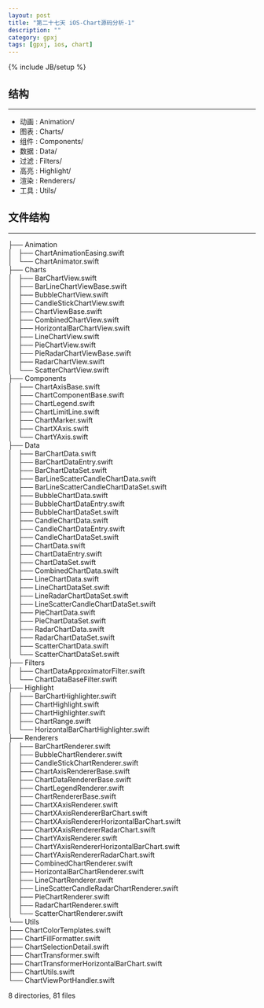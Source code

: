 ```yaml
---
layout: post
title: "第二十七天 iOS-Chart源码分析-1" 
description: ""
category: gpxj
tags: [gpxj, ios, chart]
---
```

{% include JB/setup %}

## 结构
---

* 动画	:	Animation/
* 图表	:	Charts/
* 组件	:	Components/
* 数据	:	Data/
* 过滤	:	Filters/
* 高亮	:	Highlight/
* 渲染	:	Renderers/
* 工具	:	Utils/

## 文件结构
---
  
├── Animation  
│   ├── ChartAnimationEasing.swift  
│   └── ChartAnimator.swift  
├── Charts  
│   ├── BarChartView.swift  
│   ├── BarLineChartViewBase.swift  
│   ├── BubbleChartView.swift  
│   ├── CandleStickChartView.swift  
│   ├── ChartViewBase.swift  
│   ├── CombinedChartView.swift  
│   ├── HorizontalBarChartView.swift  
│   ├── LineChartView.swift  
│   ├── PieChartView.swift  
│   ├── PieRadarChartViewBase.swift  
│   ├── RadarChartView.swift  
│   └── ScatterChartView.swift  
├── Components  
│   ├── ChartAxisBase.swift  
│   ├── ChartComponentBase.swift  
│   ├── ChartLegend.swift  
│   ├── ChartLimitLine.swift  
│   ├── ChartMarker.swift  
│   ├── ChartXAxis.swift  
│   └── ChartYAxis.swift  
├── Data  
│   ├── BarChartData.swift  
│   ├── BarChartDataEntry.swift  
│   ├── BarChartDataSet.swift  
│   ├── BarLineScatterCandleChartData.swift  
│   ├── BarLineScatterCandleChartDataSet.swift  
│   ├── BubbleChartData.swift  
│   ├── BubbleChartDataEntry.swift  
│   ├── BubbleChartDataSet.swift  
│   ├── CandleChartData.swift  
│   ├── CandleChartDataEntry.swift  
│   ├── CandleChartDataSet.swift  
│   ├── ChartData.swift  
│   ├── ChartDataEntry.swift  
│   ├── ChartDataSet.swift  
│   ├── CombinedChartData.swift  
│   ├── LineChartData.swift  
│   ├── LineChartDataSet.swift  
│   ├── LineRadarChartDataSet.swift  
│   ├── LineScatterCandleChartDataSet.swift  
│   ├── PieChartData.swift  
│   ├── PieChartDataSet.swift  
│   ├── RadarChartData.swift  
│   ├── RadarChartDataSet.swift  
│   ├── ScatterChartData.swift  
│   └── ScatterChartDataSet.swift  
├── Filters  
│   ├── ChartDataApproximatorFilter.swift  
│   └── ChartDataBaseFilter.swift  
├── Highlight  
│   ├── BarChartHighlighter.swift  
│   ├── ChartHighlight.swift  
│   ├── ChartHighlighter.swift  
│   ├── ChartRange.swift  
│   └── HorizontalBarChartHighlighter.swift  
├── Renderers  
│   ├── BarChartRenderer.swift  
│   ├── BubbleChartRenderer.swift  
│   ├── CandleStickChartRenderer.swift  
│   ├── ChartAxisRendererBase.swift  
│   ├── ChartDataRendererBase.swift  
│   ├── ChartLegendRenderer.swift  
│   ├── ChartRendererBase.swift  
│   ├── ChartXAxisRenderer.swift  
│   ├── ChartXAxisRendererBarChart.swift  
│   ├── ChartXAxisRendererHorizontalBarChart.swift  
│   ├── ChartXAxisRendererRadarChart.swift  
│   ├── ChartYAxisRenderer.swift  
│   ├── ChartYAxisRendererHorizontalBarChart.swift  
│   ├── ChartYAxisRendererRadarChart.swift  
│   ├── CombinedChartRenderer.swift  
│   ├── HorizontalBarChartRenderer.swift  
│   ├── LineChartRenderer.swift  
│   ├── LineScatterCandleRadarChartRenderer.swift  
│   ├── PieChartRenderer.swift  
│   ├── RadarChartRenderer.swift  
│   └── ScatterChartRenderer.swift  
└── Utils  
    ├── ChartColorTemplates.swift  
    ├── ChartFillFormatter.swift  
    ├── ChartSelectionDetail.swift  
    ├── ChartTransformer.swift  
    ├── ChartTransformerHorizontalBarChart.swift  
    ├── ChartUtils.swift  
    └── ChartViewPortHandler.swift  
  
8 directories, 81 files  
